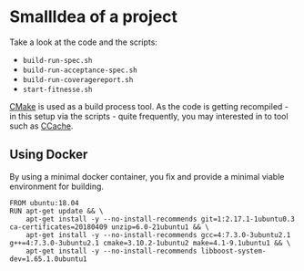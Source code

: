 # SmallIdea of a project
Take a look at the code and the scripts:

* ```build-run-spec.sh```
* ```build-run-acceptance-spec.sh```
* ```build-run-coveragereport.sh```
* ```start-fitnesse.sh```

[CMake](https://cmake.org/) is used as a build process tool.
As the code is getting recompiled - in this setup via the scripts -
quite frequently, you may interested in to tool such
as [CCache](https://ccache.samba.org/).

## Using Docker
By using a minimal docker container, you fix and provide a minimal viable environment for building.

    FROM ubuntu:18.04
    RUN apt-get update && \
        apt-get install -y --no-install-recommends git=1:2.17.1-1ubuntu0.3 ca-certificates=20180409 unzip=6.0-21ubuntu1 && \
        apt-get install -y --no-install-recommends gcc=4:7.3.0-3ubuntu2.1 g++=4:7.3.0-3ubuntu2.1 cmake=3.10.2-1ubuntu2 make=4.1-9.1ubuntu1 && \
        apt-get install -y --no-install-recommends libboost-system-dev=1.65.1.0ubuntu1
